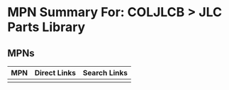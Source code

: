 



# MPN Summary For: COLJLCB > JLC Parts Library

## MPNs
  

|MPN|Direct Links|Search Links|
| :--- | :--- | :--- |
||||
